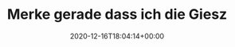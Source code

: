 ---
retweeted: false
source: <a href="http://twitter.com/download/android" rel="nofollow">Twitter for Android</a>
entities:
  hashtags: []
  symbols: []
  user_mentions: []
  urls:
  - url: https://t.co/Y4wO616nLy
    expanded_url: https://twitter.com/s1rko87/status/1339117059804950528
    display_url: twitter.com/s1rko87/status…
    indices:
    - '95'
    - '118'
display_text_range:
- '0'
- '118'
favorite_count: '2'
id_str: '1339270122389860352'
truncated: false
retweet_count: '0'
id: '1339270122389860352'
possibly_sensitive: false
created_at: Wed Dec 16 18:04:14 +0000 2020
favorited: false
full_text: "Merke gerade dass ich die Gieszerstraße schon sehr sehr *sehr* lang nicht
  mehr gesehen habe. \U0001F62E"
lang: de
quote_url: https://twitter.com/s1rko87/status/1339117059804950528
tags:
- pesos:twitter
date: '2020-12-16T18:04:14+00:00'
src: https://twitter.com/bascht/status/1339270122389860352
original_url: https://twitter.com/bascht/status/1339270122389860352
type: twitter_tweet
text: "Merke gerade dass ich die Gieszerstraße schon sehr sehr *sehr* lang nicht mehr
  gesehen habe. \U0001F62E"
title: Merke gerade dass ich die Giesz

---